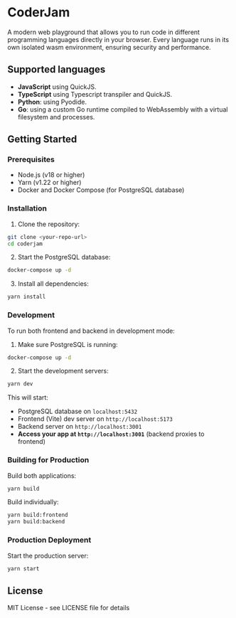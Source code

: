 # CoderJam
A modern web playground that allows you to run code in different programming languages directly in your browser.
Every language runs in its own isolated wasm environment, ensuring security and performance.

## Supported languages
- **JavaScript** using QuickJS.
- **TypeScript** using Typescript transpiler and QuickJS.
- **Python**: using Pyodide.
- **Go**: using a custom Go runtime compiled to WebAssembly with a virtual filesystem and processes.

## Getting Started

### Prerequisites

- Node.js (v18 or higher)
- Yarn (v1.22 or higher)
- Docker and Docker Compose (for PostgreSQL database)

### Installation
1. Clone the repository:
```bash
git clone <your-repo-url>
cd coderjam
```

2. Start the PostgreSQL database:
```bash
docker-compose up -d
```

3. Install all dependencies:
```bash
yarn install
```

### Development
To run both frontend and backend in development mode:

1. Make sure PostgreSQL is running:
```bash
docker-compose up -d
```

2. Start the development servers:
```bash
yarn dev
```

This will start:
- PostgreSQL database on `localhost:5432`
- Frontend (Vite) dev server on `http://localhost:5173`  
- Backend server on `http://localhost:3001`
- **Access your app at `http://localhost:3001`** (backend proxies to frontend)

### Building for Production
Build both applications:
```bash
yarn build
```
Build individually:
```bash
yarn build:frontend
yarn build:backend
```

### Production Deployment
Start the production server:
```bash
yarn start
```

## License

MIT License - see LICENSE file for details
